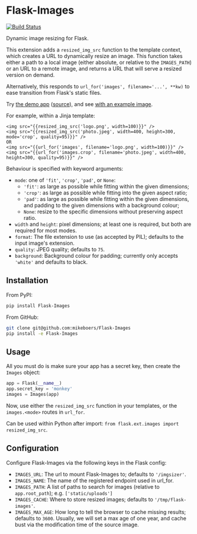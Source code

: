 Flask-Images
============

[![Build Status](https://travis-ci.org/mikeboers/Flask-Images.png?branch=master)](https://travis-ci.org/mikeboers/Flask-Images)

Dynamic image resizing for Flask.

This extension adds a `resized_img_src` function to the template context, which creates a URL to dynamically resize an image. This function takes either a path to a local image (either absolute, or relative to the `IMAGES_PATH`) or an URL to a remote image, and returns a URL that will serve a resized version on demand.

Alternatively, this responds to `url_for('images', filename='...', **kw)` to ease transition from Flask's static files.

Try [the demo app][demo_root] ([source][demo_src]), and see [with an example image][demo_demo].

[demo_root]: https://flask-images.herokuapp.com
[demo_demo]: https://flask-images.herokuapp.com/demo?url=https%3A%2F%2Ffarm4.staticflickr.com%2F3540%2F5753968652_a28184e5fb.jpg
[demo_src]: https://github.com/mikeboers/Flask-Images/blob/master/demo


For example, within a Jinja template:

~~~
<img src="{{resized_img_src('logo.png', width=100)}}" />
<img src="{{resized_img_src('photo.jpeg', width=400, height=300, mode='crop', quality=95)}}" />
OR
<img src="{{url_for('images', filename='logo.png', width=100)}}" />
<img src="{{url_for('images.crop', filename='photo.jpeg', width=400, height=300, quality=95)}}" />
~~~

Behaviour is specified with keyword arguments:

- `mode`: one of `'fit'`, `'crop'`, `'pad'`, or `None`:
    - `'fit'`: as large as possible while fitting within the given dimensions;
    - `'crop'`: as large as possible while fitting into the given aspect ratio;
    - `'pad'`: as large as possible while fitting within the given dimensions, and padding to the given dimensions with a background colour;
    - `None`: resize to the specific dimensions without preserving aspect ratio.
- `width` and `height`: pixel dimensions; at least one is required, but both are required for most modes.
- `format`: The file extension to use (as accepted by PIL); defaults to the input image's extension.
- `quality`: JPEG quality; defaults to `75`.
- `background`: Background colour for padding; currently only accepts `'white'` and defaults to black.


Installation
------------

From PyPI:

~~~bash
pip install Flask-Images
~~~

From GitHub:

~~~bash
git clone git@github.com:mikeboers/Flask-Images
pip install -e Flask-Images
~~~


Usage
-----

All you must do is make sure your app has a secret key, then create the `Images` object:

~~~python
app = Flask(__name__)
app.secret_key = 'monkey'
images = Images(app)
~~~

Now, use either the `resized_img_src` function in your templates, or the `images.<mode>` routes in `url_for`.

Can be used within Python after import: `from flask.ext.images import resized_img_src`.


Configuration
-------------

Configure Flask-Images via the following keys in the Flask config:

- `IMAGES_URL`: The url to mount Flask-Images to; defaults to `'/imgsizer'`.
- `IMAGES_NAME`: The name of the registered endpoint used in url_for.
- `IMAGES_PATH`: A list of paths to search for images (relative to `app.root_path`); e.g. `['static/uploads']`
- `IMAGES_CACHE`: Where to store resized images; defaults to `'/tmp/flask-images'`.
- `IMAGES_MAX_AGE`: How long to tell the browser to cache missing results; defaults to `3600`. Usually, we will set a max age of one year, and cache bust via the modification time of the source image.

